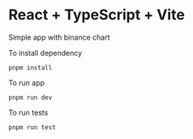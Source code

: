 # React + TypeScript + Vite

Simple app with binance chart

To install dependency

```pnpm install```

To run app

```pnpm run dev```

To run tests

```pnpm run test```
